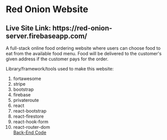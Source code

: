 <h1>Red Onion Website</h1>
<h2>Live Site Link: https://red-onion-server.firebaseapp.com/ </h2>

A full-stack online food ordering website where users can choose food to eat from the available food menu. Food will be delivered to the customer's given address if the customer pays for the order. 

Library/framework/tools used to make this website:

1. fortawesome
2. stripe
3. bootstrap
4. firebase
5. privateroute
6. react
7. react-bootstrap
8. react-firestore
9. react-hook-form
10. react-router-dom
\
[Back-End Code](https://github.com/ornob011/server-onion)
